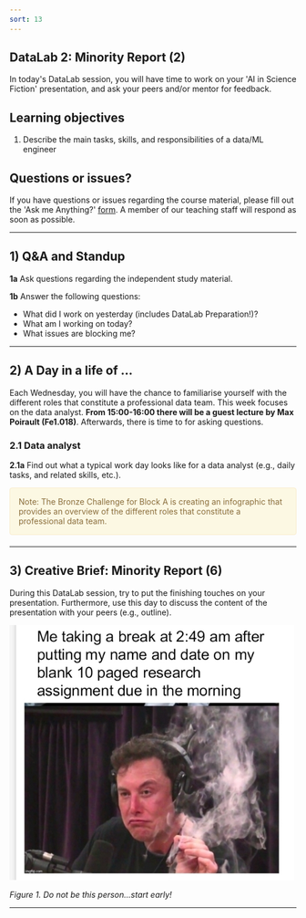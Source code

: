 ```yaml
---
sort: 13
---
```


## DataLab 2: Minority Report (2)

In today's DataLab session, you will have time to work on your 'AI in Science Fiction' presentation, and ask your peers and/or mentor for feedback.

## Learning objectives

1. Describe the main tasks, skills, and responsibilities of a data/ML engineer

## Questions or issues?

If you have questions or issues regarding the course material, please fill out the 'Ask me Anything?' [form](https://adsai.buas.nl/Contact%20Us/AskMeAnything.html). A member of our teaching staff will respond as soon as possible.

***

## 1) Q&A and Standup

__1a__ Ask questions regarding the independent study material.

__1b__ Answer the following questions:

- What did I work on yesterday (includes DataLab Preparation!)?
- What am I working on today?
- What issues are blocking me?

***

## 2) A Day in a life of ... 

Each Wednesday, you will have the chance to familiarise yourself with the different roles that constitute a professional data team. This week focuses on the data analyst. __From 15:00-16:00 there will be a guest lecture by Max Poirault (Fe1.018)__. Afterwards, there is time to for asking questions.   

### 2.1 Data analyst

__2.1a__ Find out what a typical work day looks like for a data analyst (e.g., daily tasks, and related skills, etc.).

<div style="padding: 15px; border: 1px solid transparent; border-color: transparent; margin-bottom: 20px; border-radius: 4px; color: #8a6d3b;; background-color: #fcf8e3; border-color: #faebcc;">
Note: The Bronze Challenge for Block A is creating an infographic that provides an overview of the different roles that constitute a professional data team.
</div>

***

## 3) Creative Brief: Minority Report (6)

During this DataLab session, try to put the finishing touches on your presentation. Furthermore, use this day to discuss the content of the presentation with your peers (e.g., outline).

<img src="./images/ElonMeme.jpg" alt="Elon Musk Meme" width="500"/>

*Figure 1. Do not be this person...start early!*

***

